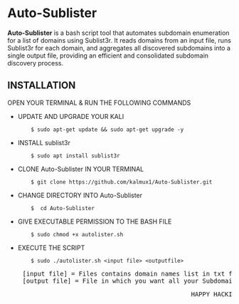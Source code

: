 # Auto-Sublister
**Auto-Sublister** is a bash script tool that automates subdomain enumeration for a list of domains using Sublist3r. It reads domains from an input file, runs Sublist3r for each domain, and aggregates all discovered subdomains into a single output file, providing an efficient and consolidated subdomain discovery process.


## INSTALLATION

OPEN YOUR TERMINAL & RUN THE FOLLOWING COMMANDS

- UPDATE AND UPGRADE YOUR KALI
  
  ```
      $ sudo apt-get update && sudo apt-get upgrade -y
  ```
  
- INSTALL sublist3r 
  
  ```
      $ sudo apt install sublist3r
  ```
  
- CLONE Auto-Sublister IN YOUR TERMINAL

  ```
      $ git clone https://github.com/kalmux1/Auto-Sublister.git
  ```

- CHANGE DIRECTORY INTO Auto-Sublister

  ```
      $  cd Auto-Sublister
  ```

- GIVE EXECUTABLE PERMISSION TO THE BASH FILE
  ```
      $ sudo chmod +x autolister.sh
  ```
- EXECUTE THE SCRIPT

  ```
      $ sudo ./autolister.sh <input file> <outputfile>
  ```

 <pre>    [input file] = Files contains domain names list in txt format
    [output file] = File in which you want all your Subdomains </pre>

  <pre>                                                 HAPPY HACKING !</pre>
 
